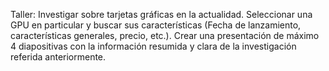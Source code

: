 Taller:
Investigar sobre tarjetas gráficas en la actualidad. 
Seleccionar una GPU en particular y buscar sus características (Fecha de lanzamiento, características generales, precio, etc.).
Crear una presentación de máximo 4 diapositivas con la información resumida y clara de la investigación referida anteriormente.
